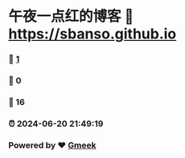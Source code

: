 # 午夜一点红的博客 :link: https://sbanso.github.io 
### :page_facing_up: [1](https://sbanso.github.io/tag.html) 
### :speech_balloon: 0 
### :hibiscus: 16 
### :alarm_clock: 2024-06-20 21:49:19 
### Powered by :heart: [Gmeek](https://github.com/Meekdai/Gmeek)
